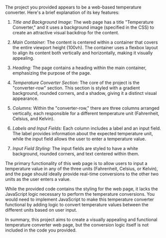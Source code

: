The project you provided appears to be a web-based temperature converter. Here's a brief explanation of its key features:

1. *Title and Background Image:* The web page has a title "Temperature Converter," and it uses a background image (specified in the CSS) to create an attractive visual backdrop for the content.

2. *Main Container:* The content is centered within a container that covers the entire viewport height (100vh). The container uses a flexbox layout to align its content both vertically and horizontally, making it visually appealing.

3. *Heading:* The page contains a heading  within the main container, emphasizing the purpose of the page.

4. *Temperature Converter Section:* The core of the project is the "converter-row" section. This section is styled with a gradient background, rounded corners, and a shadow, giving it a distinct visual appearance.

5. *Columns:* Within the "converter-row," there are three columns  arranged vertically, each responsible for a different temperature unit (Fahrenheit, Celsius, and Kelvin).

6. *Labels and Input Fields:* Each column includes a label and an input field. The label provides information about the expected temperature unit, while the input field allows the user to enter a temperature value.

7. *Input Field Styling:* The input fields are styled to have a white background, rounded corners, and text centered within them.

The primary functionality of this web page is to allow users to input a temperature value in any of the three units (Fahrenheit, Celsius, or Kelvin), and the page should ideally provide real-time conversions to the other two units as the user enters a value.

While the provided code contains the styling for the web page, it lacks the JavaScript logic necessary to perform the temperature conversions. You would need to implement JavaScript to make this temperature converter functional by adding logic to convert temperature values between the different units based on user input.

In summary, this project aims to create a visually appealing and functional temperature converter web page, but the conversion logic itself is not included in the code you provided.
